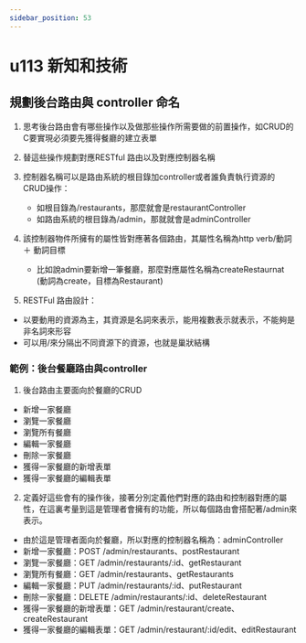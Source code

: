 ```yaml
---
sidebar_position: 53
---
```


# u113 新知和技術 


## 規劃後台路由與 controller 命名
1. 思考後台路由會有哪些操作以及做那些操作所需要做的前置操作，如CRUD的C要實現必須要先獲得餐廳的建立表單
2. 替這些操作規劃對應RESTful 路由以及對應控制器名稱
3. 控制器名稱可以是路由系統的根目錄加controller或者誰負責執行資源的CRUD操作：
    - 如根目錄為/restaurants，那麼就會是restaurantController
    - 如路由系統的根目錄為/admin，那就就會是adminController
4. 該控制器物件所擁有的屬性皆對應著各個路由，其屬性名稱為http verb/動詞 ＋ 動詞目標
    - 比如說admin要新增一筆餐廳，那麼對應屬性名稱為createRestaurnat (動詞為create，目標為Restaurant)

5. RESTFul 路由設計：
  - 以要動用的資源為主，其資源是名詞來表示，能用複數表示就表示，不能夠是非名詞來形容
  - 可以用/來分隔出不同資源下的資源，也就是巢狀結構


### 範例：後台餐廳路由與controller
1. 後台路由主要面向於餐廳的CRUD
  - 新增一家餐廳
  - 瀏覽一家餐廳
  - 瀏覽所有餐廳
  - 編輯一家餐廳
  - 刪除一家餐廳
  - 獲得一家餐廳的新增表單
  - 獲得一家餐廳的編輯表單
2. 定義好這些會有的操作後，接著分別定義他們對應的路由和控制器對應的屬性，在這裏考量到這是管理者會擁有的功能，所以每個路由會搭配著/admin來表示。
  - 由於這是管理者面向於餐廳，所以對應的控制器名稱為：adminController
  - 新增一家餐廳：POST /admin/restaurants、postRestaurant
  - 瀏覽一家餐廳：GET /admin/restaurants/:id、getRestaurant
  - 瀏覽所有餐廳：GET /admin/restaurants、getRestaurants
  - 編輯一家餐廳：PUT /admin/restaurants/:id、putRestaurant
  - 刪除一家餐廳：DELETE /admin/restaurants/:id、deleteRestaurant
  - 獲得一家餐廳的新增表單：GET /admin/restaurant/create、createRestaurant
  - 獲得一家餐廳的編輯表單：GET /admin/restaurant/:id/edit、editRestaurant


